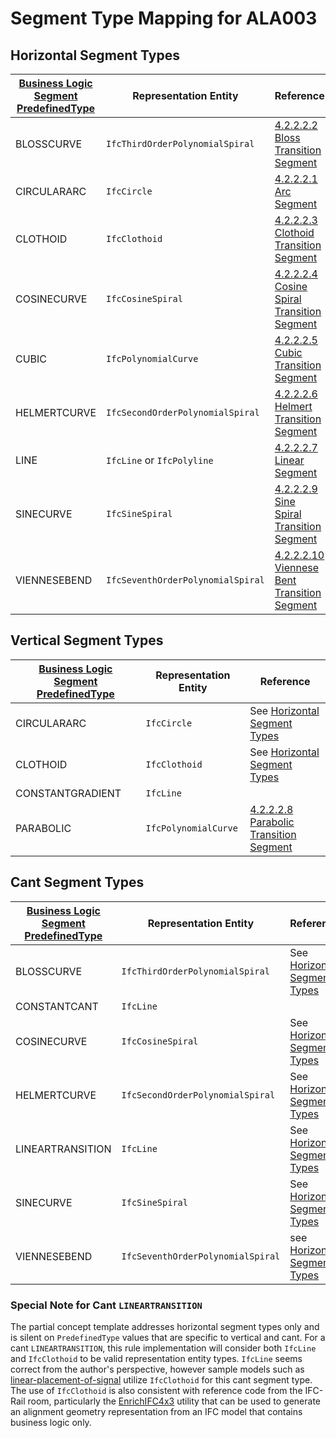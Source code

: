 # Segment Type Mapping for ALA003

## Horizontal Segment Types

| [Business Logic Segment PredefinedType][horiz_enums] | Representation Entity             | Reference                                                    |
|------------------------------------------------------|-----------------------------------|--------------------------------------------------------------|
| BLOSSCURVE                                           | `IfcThirdOrderPolynomialSpiral`   | [4.2.2.2.2 Bloss Transition Segment][bloss]                  |
| CIRCULARARC                                          | `IfcCircle`                       | [4.2.2.2.1 Arc Segment][arc]                                 |
| CLOTHOID                                             | `IfcClothoid`                     | [4.2.2.2.3 Clothoid Transition Segment][clothoid]            |
| COSINECURVE                                          | `IfcCosineSpiral`                 | [4.2.2.2.4 Cosine Spiral Transition Segment][cosine]         |
| CUBIC                                                | `IfcPolynomialCurve`              | [4.2.2.2.5 Cubic Transition Segment][cubic]                  |
| HELMERTCURVE                                         | `IfcSecondOrderPolynomialSpiral`  | [4.2.2.2.6 Helmert Transition Segment][helmert]              |
| LINE                                                 | `IfcLine` or `IfcPolyline`        | [4.2.2.2.7 Linear Segment][line]                             |
| SINECURVE                                            | `IfcSineSpiral`                   | [4.2.2.2.9 Sine Spiral Transition Segment][sine]             |
| VIENNESEBEND                                         | `IfcSeventhOrderPolynomialSpiral` | [4.2.2.2.10 Viennese Bent Transition Segment][viennese_bend] |

## Vertical Segment Types

| [Business Logic Segment PredefinedType][vertical_enums] | Representation Entity | Reference                                                 |
|---------------------------------------------------------|-----------------------|-----------------------------------------------------------|
| CIRCULARARC                                             | `IfcCircle`           | See [Horizontal Segment Types](#horizontal-segment-types) |
| CLOTHOID                                                | `IfcClothoid`         | See [Horizontal Segment Types](#horizontal-segment-types) |
| CONSTANTGRADIENT                                        | `IfcLine`             |                                                           |
| PARABOLIC                                               | `IfcPolynomialCurve`  | [4.2.2.2.8 Parabolic Transition Segment][parabolic]       |

## Cant Segment Types

| [Business Logic Segment PredefinedType][cant_enums] | Representation Entity             | Reference                                                 |
|-----------------------------------------------------|-----------------------------------|-----------------------------------------------------------|
| BLOSSCURVE                                          | `IfcThirdOrderPolynomialSpiral`   | See [Horizontal Segment Types](#horizontal-segment-types) |
| CONSTANTCANT                                        | `IfcLine`                         |                                                           |
| COSINECURVE                                         | `IfcCosineSpiral`                 | See [Horizontal Segment Types](#horizontal-segment-types) |
| HELMERTCURVE                                        | `IfcSecondOrderPolynomialSpiral`  | See [Horizontal Segment Types](#horizontal-segment-types) |
| LINEARTRANSITION                                    | `IfcLine`                         | See [Horizontal Segment Types](#horizontal-segment-types) |
| SINECURVE                                           | `IfcSineSpiral`                   | See [Horizontal Segment Types](#horizontal-segment-types) |
| VIENNESEBEND                                        | `IfcSeventhOrderPolynomialSpiral` | see [Horizontal Segment Types](#horizontal-segment-types) |

### Special Note for Cant `LINEARTRANSITION`

The partial concept template addresses horizontal segment types only and is silent on
`PredefinedType` values that are specific to vertical and cant.
For a cant `LINEARTRANSITION`, this rule implementation will consider both `IfcLine` and `IfcClothoid` to be
valid representation entity types.
`IfcLine` seems correct from the author's perspective,
however sample models such as [linear-placement-of-signal][linear-placement-of-signal]
utilize `IfcClothoid` for this cant segment type.
The use of `IfcClothoid` is also consistent with reference code from the IFC-Rail room,
particularly the [EnrichIFC4x3][enrich_4x3] utility that can be used to generate
an alignment geometry representation from an IFC model that contains business logic only.

[horiz_enums]: https://standards.buildingsmart.org/IFC/RELEASE/IFC4_3/HTML/lexical/IfcAlignmentHorizontalSegmentTypeEnum.htm

[vertical_enums]: https://standards.buildingsmart.org/IFC/RELEASE/IFC4_3/HTML/lexical/IfcAlignmentVerticalSegmentTypeEnum.htm

[cant_enums]: https://standards.buildingsmart.org/IFC/RELEASE/IFC4_3/HTML/lexical/IfcAlignmentCantSegmentTypeEnum.htm

[arc]: https://standards.buildingsmart.org/IFC/RELEASE/IFC4_3/HTML/concepts/Partial_Templates/Geometry/Curve_Segment_Geometry/Arc_Segment/content.html

[bloss]: https://standards.buildingsmart.org/IFC/RELEASE/IFC4_3/HTML/concepts/Partial_Templates/Geometry/Curve_Segment_Geometry/Bloss_Transition_Segment/content.html

[clothoid]: https://standards.buildingsmart.org/IFC/RELEASE/IFC4_3/HTML/concepts/Partial_Templates/Geometry/Curve_Segment_Geometry/Clothoid_Transition_Segment/content.html

[cosine]: https://standards.buildingsmart.org/IFC/RELEASE/IFC4_3/HTML/concepts/Partial_Templates/Geometry/Curve_Segment_Geometry/Cosine_Spiral_Transition_Segment/content.html

[cubic]: https://standards.buildingsmart.org/IFC/RELEASE/IFC4_3/HTML/concepts/Partial_Templates/Geometry/Curve_Segment_Geometry/Cubic_Transition_Segment/content.html

[helmert]: https://standards.buildingsmart.org/IFC/RELEASE/IFC4_3/HTML/concepts/Partial_Templates/Geometry/Curve_Segment_Geometry/Helmert_Transition_Segment/content.html

[line]: https://standards.buildingsmart.org/IFC/RELEASE/IFC4_3/HTML/concepts/Partial_Templates/Geometry/Curve_Segment_Geometry/Linear_Segment/content.html

[parabolic]: https://standards.buildingsmart.org/IFC/RELEASE/IFC4_3/HTML/concepts/Partial_Templates/Geometry/Curve_Segment_Geometry/Parabolic_Transition_Segment/content.html

[sine]: https://standards.buildingsmart.org/IFC/RELEASE/IFC4_3/HTML/concepts/Partial_Templates/Geometry/Curve_Segment_Geometry/Sine_Spiral_Transition_Segment/content.html

[viennese_bend]: https://standards.buildingsmart.org/IFC/RELEASE/IFC4_3/HTML/concepts/Partial_Templates/Geometry/Curve_Segment_Geometry/Viennese_Bend_Transition_Segment/content.html

[linear-placement-of-signal]: https://standards.buildingsmart.org/IFC/RELEASE/IFC4_3/HTML/annex_e/alignment-geometries-and-linear-positioning/linear-placement-of-signal.html

[enrich_4x3]: https://github.com/bSI-RailwayRoom/IFC-Rail-Unit-Test-Reference-Code/blob/6975595f84da8b78afb68f8ac97062732315aaf1/EnrichIFC4x3/EnrichIFC4x3/business2geometry/ifcalignmentcant.h#L428